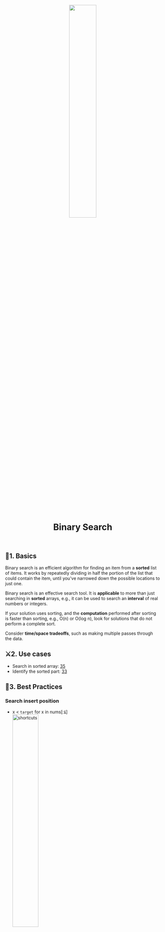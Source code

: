 
<h1 align="center">
<br>
  <img src="https://i.imgur.com/7Wh8Jm3.gif"Aogrithms with Illustration" width=42%">
  <br>
    <br>
Binary Search
</sup>  <br><br>
</h1>


## 📝1. Basics

Binary search is an efficient algorithm for finding an item from a **sorted** list of items. It works by repeatedly dividing in half the portion of the list that could contain the item, until you've narrowed down the possible locations to just one. 

Binary search is an effective search tool. It is **applicable** to more than just searching in **sorted** arrays, e.g., it can be used to search an **interval** of real numbers or integers.

If your solution uses sorting, and the **computation** performed after sorting is faster than sorting, e.g., O(n) or O(log n), look for 
solutions that do not perform a complete sort.

Consider **time/space tradeoffs**, such as making multiple passes through the data.


## ⚔️2. Use cases

* Search in sorted array: [35](https://leetcode.com/problems/search-insert-position/) 
* Identify the sorted part: [33](https://leetcode.com/problems/search-in-rotated-sorted-array/)

## 🤺3. Best Practices

### Search insert position

* x < `target` for x in nums[:**`i`**]<br><img src="https://i.imgur.com/uIf4WS9.png" alt="shortcuts" width="42%"/>

``` python
def get_insert_pos(nums: List[int], target: int) -> int:
    return bisect.bisect_left(nums, target)
```


## 😈4. More training


* [33. Search in Rotated Sorted Array](https://leetcode.com/problems/search-in-rotated-sorted-array/) 🌟
* [35. Search Insert Position](https://leetcode.com/problems/search-insert-position/) 👾
* [300. Longest Increasing Subsequence](https://leetcode.com/problems/longest-increasing-subsequence/)👻
* [354. Russian Doll Envelopes](https://leetcode.com/problems/russian-doll-envelopes/)👹
* [81. Search in Rotated Sorted Array II](https://leetcode.com/problems/search-in-rotated-sorted-array-ii/)

## 💬5. Explanation 

* Given an arbitrary collection of n keys, the only way to determine if a search key is present is by examining each element. This has O(n) time complexity. Fundamentally, binary search is a **natural elimination-based strategy** for searching a **sorted** array. The idea is to eliminate half the keys from consideration by keeping the keys in sorted order. If the search key is not equal to the middle element of the array, one of the two sets of keys to the left and to the right of the middle element can be eliminated from further consideration.

## ⚠️6. FAQs 

**Q: Is there are API that do binary search without building wheels by yourself?**

A: [Python API: bisect](https://repl.it/@WillWang42/8-6-bisect)